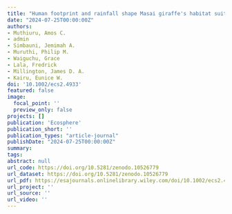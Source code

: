 ```yaml
---
title: "Human footprint and rainfall shape Masai giraffe's habitat suitability and connectivity in a multiple‐use landscape"
date: "2024-07-25T00:00:00Z"
authors:
- Muthiuru, Amos C. 
- admin 
- Simbauni, Jemimah A. 
- Muruthi, Philip M. 
- Waiguchu, Grace 
- Lala, Fredrick 
- Millington, James D. A. 
- Kairu, Eunice W.
doi: '10.1002/ecs2.4933'
featured: false
image:
  focal_point: ''
  preview_only: false
projects: []
publication: 'Ecosphere'
publication_short: ''
publication_types: "article-journal"
publishDate: "2024-07-25T00:00:00Z"
summary: 
tags: 
abstract: null
url_code: https://doi.org/10.5281/zenodo.10526779
url_dataset: https://doi.org/10.5281/zenodo.10526779
url_pdf: https://esajournals.onlinelibrary.wiley.com/doi/10.1002/ecs2.4933
url_project: ''
url_source: ''
url_video: ''
---
```



